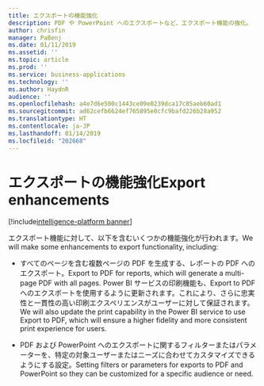 ```yaml
---
title: エクスポートの機能強化
description: PDF や PowerPoint へのエクスポートなど、エクスポート機能の強化。
author: chrisfin
manager: PaBenj
ms.date: 01/11/2019
ms.assetid: ''
ms.topic: article
ms.prod: ''
ms.service: business-applications
ms.technology: ''
ms.author: HaydnR
audience: ''
ms.openlocfilehash: a4e7d6e500c1443ce09e0239dca17c85aeb60ad1
ms.sourcegitcommit: ad62cefb6624ef765895e0cfc9bafd226b28a952
ms.translationtype: HT
ms.contentlocale: ja-JP
ms.lasthandoff: 01/14/2019
ms.locfileid: "202668"
---
```

# <a name="export-enhancements"></a><span data-ttu-id="d18dc-103">エクスポートの機能強化</span><span class="sxs-lookup"><span data-stu-id="d18dc-103">Export enhancements</span></span>

[!include[intelligence-platform banner](../../includes/intelligence-platform.md)]

<span data-ttu-id="d18dc-104">エクスポート機能に対して、以下を含むいくつかの機能強化が行われます。</span><span class="sxs-lookup"><span data-stu-id="d18dc-104">We will make some enhancements to export functionality, including:</span></span>

-   <span data-ttu-id="d18dc-105">すべてのページを含む複数ページの PDF を生成する、レポートの PDF へのエクスポート。</span><span class="sxs-lookup"><span data-stu-id="d18dc-105">Export to PDF for reports, which will generate a multi-page PDF with all pages.</span></span> <span data-ttu-id="d18dc-106">Power BI サービスの印刷機能も、Export to PDF へのエクスポートを使用するように更新されます。これにより、さらに忠実性と一貫性の高い印刷エクスペリエンスがユーザーに対して保証されます。</span><span class="sxs-lookup"><span data-stu-id="d18dc-106">We will also update the print capability in the Power BI service to use Export to PDF, which will ensure a higher fidelity and more consistent print experience for users.</span></span>

-   <span data-ttu-id="d18dc-107">PDF および PowerPoint へのエクスポートに関するフィルターまたはパラメーターを、特定の対象ユーザーまたはニーズに合わせてカスタマイズできるようにする設定。</span><span class="sxs-lookup"><span data-stu-id="d18dc-107">Setting filters or parameters for exports to PDF and PowerPoint so they can be customized for a specific audience or need.</span></span>
